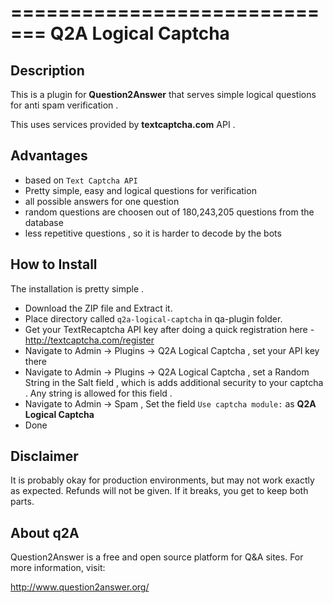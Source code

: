 =============================
Q2A Logical Captcha
=============================

Description
-----------
This is a plugin for **Question2Answer** that serves simple logical questions for anti spam verification . 

This uses services provided by **textcaptcha.com** API . 

Advantages 
-----------
- based on `Text Captcha API` 
- Pretty simple, easy and logical questions for verification
- all possible answers for one question 
- random questions are choosen out of 180,243,205 questions from the database 
- less repetitive questions , so it is harder to decode by the bots 

How to Install
-----------
The installation is pretty simple . 
- Download the ZIP file and Extract it.
- Place directory called `q2a-logical-captcha` in qa-plugin folder.
- Get your TextRecaptcha API key after doing a quick registration here - http://textcaptcha.com/register
- Navigate to Admin -> Plugins -> Q2A Logical Captcha , set your API key there 
- Navigate to Admin -> Plugins -> Q2A Logical Captcha , set a Random String in the Salt field , which is adds additional security to your captcha . Any string is allowed for this field . 
- Navigate to Admin -> Spam , Set the field `Use captcha module:` as **Q2A Logical Captcha**
- Done


Disclaimer
----------
It is probably okay for production environments, but may not work exactly as expected.  Refunds will not be given.  If it breaks, you get to keep both parts.

About q2A
---------
Question2Answer is a free and open source platform for Q&A sites. For more information, visit:

http://www.question2answer.org/

